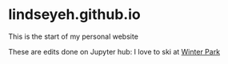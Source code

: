 # lindseyeh.github.io
This is the start of my personal website

These are edits done on Jupyter hub:
I love to ski at [Winter Park](https://www.winterparkresort.com/)


